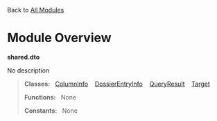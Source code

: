 Back to [All Modules](https://github.com/pyrustic/shared/blob/master/docs/modules/README.md#readme)

# Module Overview

**shared.dto**
 
No description

> **Classes:** &nbsp; [ColumnInfo](https://github.com/pyrustic/shared/blob/master/docs/modules/content/shared.dto/content/classes/ColumnInfo.md#class-columninfo) &nbsp;&nbsp; [DossierEntryInfo](https://github.com/pyrustic/shared/blob/master/docs/modules/content/shared.dto/content/classes/DossierEntryInfo.md#class-dossierentryinfo) &nbsp;&nbsp; [QueryResult](https://github.com/pyrustic/shared/blob/master/docs/modules/content/shared.dto/content/classes/QueryResult.md#class-queryresult) &nbsp;&nbsp; [Target](https://github.com/pyrustic/shared/blob/master/docs/modules/content/shared.dto/content/classes/Target.md#class-target)
>
> **Functions:** &nbsp; None
>
> **Constants:** &nbsp; None
